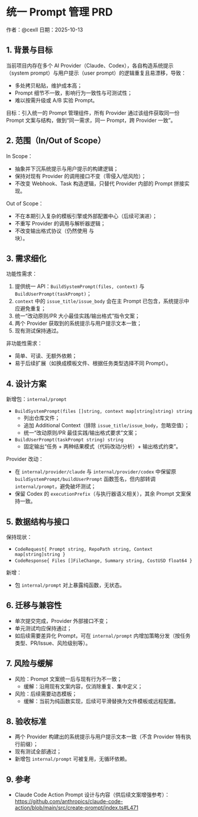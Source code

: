 # 统一 Prompt 管理 PRD

作者：@cexll  日期：2025-10-13

## 1. 背景与目标

当前项目内存在多个 AI Provider（Claude、Codex），各自构造系统提示（system prompt）与用户提示（user prompt）的逻辑重复且易漂移，导致：

- 多处拷贝粘贴，维护成本高；
- Prompt 细节不一致，影响行为一致性与可测试性；
- 难以按需升级或 A/B 实验 Prompt。

目标：引入统一的 Prompt 管理组件，所有 Provider 通过该组件获取同一份 Prompt 文案与结构，做到“同一需求，同一 Prompt，跨 Provider 一致”。

## 2. 范围（In/Out of Scope）

In Scope：
- 抽象并下沉系统提示与用户提示的构建逻辑；
- 保持对现有 Provider 的调用接口不变（零侵入/低风险）；
- 不改变 Webhook、Task 构造逻辑，只替代 Provider 内部的 Prompt 拼接实现。

Out of Scope：
- 不在本期引入复杂的模板引擎或外部配置中心（后续可演进）；
- 不重写 Provider 的调用与解析器逻辑；
- 不改变输出格式协议（仍然使用 <file> 与 <summary> 块）。

## 3. 需求细化

功能性需求：
1. 提供统一 API：`BuildSystemPrompt(files, context)` 与 `BuildUserPrompt(taskPrompt)`；
2. `context` 中的 `issue_title/issue_body` 会在主 Prompt 已包含，系统提示中应避免重复；
3. 统一“改动原则/PR 大小最佳实践/输出格式”指令文案；
4. 两个 Provider 获取到的系统提示与用户提示文本一致；
5. 现有测试保持通过。

非功能性需求：
- 简单、可读、无额外依赖；
- 易于后续扩展（如换成模板文件、根据任务类型选择不同 Prompt）。

## 4. 设计方案

新增包：`internal/prompt`

- `BuildSystemPrompt(files []string, context map[string]string) string`
  - 列出仓库文件；
  - 追加 Additional Context（排除 `issue_title/issue_body`，忽略空值）；
  - 统一“改动原则/PR 最佳实践/输出格式要求”文案；
- `BuildUserPrompt(taskPrompt string) string`
  - 固定输出“任务 + 两种结果模式（代码改动/分析）+ 输出格式约束”。

Provider 改动：
- 在 `internal/provider/claude` 与 `internal/provider/codex` 中保留原 `buildSystemPrompt/buildUserPrompt` 函数签名，但内部转调 `internal/prompt`，避免破坏测试；
- 保留 Codex 的 `executionPrefix`（与执行器语义相关），其余 Prompt 文案保持一致。

## 5. 数据结构与接口

保持现状：
- `CodeRequest{ Prompt string, RepoPath string, Context map[string]string }`
- `CodeResponse{ Files []FileChange, Summary string, CostUSD float64 }`

新增：
- 包 `internal/prompt` 对上暴露纯函数，无状态。

## 6. 迁移与兼容性

- 单次提交完成，Provider 外部接口不变；
- 单元测试均应保持通过；
- 如后续需要差异化 Prompt，可在 `internal/prompt` 内增加策略分发（按任务类型、PR/Issue、风险级别等）。

## 7. 风险与缓解

- 风险：Prompt 文案统一后与现有行为不一致；
  - 缓解：沿用现有文案内容，仅消除重复、集中定义；
- 风险：后续需要动态模板；
  - 缓解：当前为纯函数实现，后续可平滑替换为文件模板或远程配置。

## 8. 验收标准

- 两个 Provider 构建出的系统提示与用户提示文本一致（不含 Provider 特有执行前缀）；
- 现有测试全部通过；
- 新增包 `internal/prompt` 可被复用，无循环依赖。

## 9. 参考

- Claude Code Action Prompt 设计与内容（供后续文案增强参考）：
  https://github.com/anthropics/claude-code-action/blob/main/src/create-prompt/index.ts#L471